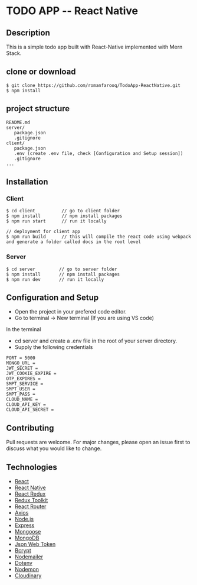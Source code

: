# TODO APP -- React Native

## Description
This is a simple todo app built with React-Native implemented with Mern Stack.


## clone or download
```terminal
$ git clone https://github.com/romanfarooq/TodoApp-ReactNative.git
$ npm install
```

## project structure
```terminal
README.md
server/
   package.json
   .gitignore
client/
   package.json
   .env (create .env file, check [Configuration and Setup session])
   .gitignore
...
```

## Installation

### Client
```terminal
$ cd client          // go to client folder
$ npm install        // npm install packages
$ npm run start      // run it locally

// deployment for client app
$ npm run build      // this will compile the react code using webpack and generate a folder called docs in the root level
```

### Server
```terminal
$ cd server         // go to server folder
$ npm install       // npm install packages
$ npm run dev       // run it locally
```

## Configuration and Setup
- Open the project in your prefered code editor.
- Go to terminal -> New terminal (If you are using VS code)

In the terminal
- cd server and create a .env file in the root of your server directory.
- Supply the following credentials

```
PORT = 5000
MONGO_URL =
JWT_SECRET =
JWT_COOKIE_EXPIRE =
OTP_EXPIRES =
SMPT_SERVICE = 
SMPT_USER = 
SMPT_PASS =
CLOUD_NAME =
CLOUD_API_KEY =
CLOUD_API_SECRET =
```

## Contributing
Pull requests are welcome. For major changes, please open an issue first to discuss what you would like to change.


## Technologies
- [React](https://reactjs.org/)
- [React Native](https://reactnative.dev/)
- [React Redux](https://react-redux.js.org/)
- [Redux Toolkit](https://redux-toolkit.js.org/)
- [React Router](https://reactrouter.com/)
- [Axios](https://axios-http.com/)
- [Node.js](https://nodejs.org/en/)
- [Express](https://expressjs.com/)
- [Mongoose](https://mongoosejs.com/)
- [MongoDB](https://www.mongodb.com/)
- [Json Web Token](https://jwt.io/)
- [Bcrypt](https://www.npmjs.com/package/bcrypt)
- [Nodemailer](https://nodemailer.com/about/)
- [Dotenv](https://www.npmjs.com/package/dotenv)
- [Nodemon](https://www.npmjs.com/package/nodemon)
- [Cloudinary](https://cloudinary.com/)
